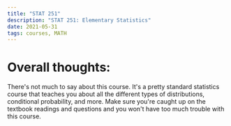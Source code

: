 ```yaml
---
title: "STAT 251"
description: "STAT 251: Elementary Statistics"
date: 2021-05-31
tags: courses, MATH
---
```


# Overall thoughts: 
There's not much to say about this course. It's a pretty standard statistics course that teaches you about all the different types of distributions, conditional probability, and more. Make sure you're caught up on the textbook readings and questions and you won't have too much trouble with this course.
